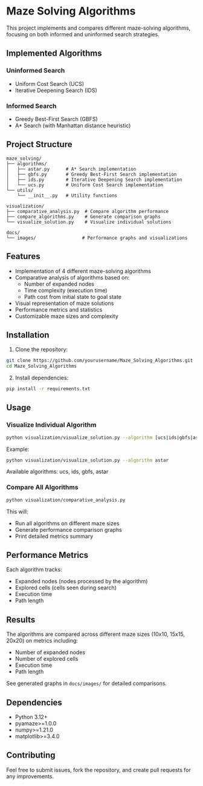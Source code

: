 # Maze Solving Algorithms

This project implements and compares different maze-solving algorithms, focusing on both informed and uninformed search strategies.

## Implemented Algorithms

### Uninformed Search
- Uniform Cost Search (UCS)
- Iterative Deepening Search (IDS)

### Informed Search
- Greedy Best-First Search (GBFS)
- A* Search (with Manhattan distance heuristic)

## Project Structure

```
maze_solving/
├── algorithms/
│   ├── astar.py      # A* Search implementation
│   ├── gbfs.py       # Greedy Best-First Search implementation
│   ├── ids.py        # Iterative Deepening Search implementation
│   └── ucs.py        # Uniform Cost Search implementation
└── utils/
    └── __init__.py   # Utility functions

visualization/
├── comparative_analysis.py  # Compare algorithm performance
├── compare_algorithms.py    # Generate comparison graphs
└── visualize_solution.py    # Visualize individual solutions

docs/
└── images/                 # Performance graphs and visualizations
```

## Features

- Implementation of 4 different maze-solving algorithms
- Comparative analysis of algorithms based on:
  - Number of expanded nodes
  - Time complexity (execution time)
  - Path cost from initial state to goal state
- Visual representation of maze solutions
- Performance metrics and statistics
- Customizable maze sizes and complexity

## Installation

1. Clone the repository:
```bash
git clone https://github.com/yourusername/Maze_Solving_Algorithms.git
cd Maze_Solving_Algorithms
```

2. Install dependencies:
```bash
pip install -r requirements.txt
```

## Usage

### Visualize Individual Algorithm
```bash
python visualization/visualize_solution.py --algorithm [ucs|ids|gbfs|astar]
```
Example:
```bash
python visualization/visualize_solution.py --algorithm astar
```

Available algorithms: ucs, ids, gbfs, astar

### Compare All Algorithms
```bash
python visualization/comparative_analysis.py
```
This will:
- Run all algorithms on different maze sizes
- Generate performance comparison graphs
- Print detailed metrics summary

## Performance Metrics

Each algorithm tracks:
- Expanded nodes (nodes processed by the algorithm)
- Explored cells (cells seen during search)
- Execution time
- Path length

## Results

The algorithms are compared across different maze sizes (10x10, 15x15, 20x20) on metrics including:
- Number of expanded nodes
- Number of explored cells
- Execution time
- Path length

See generated graphs in `docs/images/` for detailed comparisons.

## Dependencies
- Python 3.12+
- pyamaze>=1.0.0
- numpy>=1.21.0
- matplotlib>=3.4.0

## Contributing
Feel free to submit issues, fork the repository, and create pull requests for any improvements.
